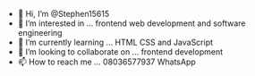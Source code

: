 - 👋 Hi, I’m @Stephen15615
- 👀 I’m interested in ... frontend web development and software engineering
- 🌱 I’m currently learning ... HTML CSS and JavaScript
- 💞️ I’m looking to collaborate on ... frontend development
- 📫 How to reach me ... 08036577937 WhatsApp

<!---
Stephen15615/Stephen15615 is a ✨ special ✨ repository because its `README.md` (this file) appears on your GitHub profile.
You can click the Preview link to take a look at your changes.
--->

